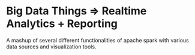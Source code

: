 # Big Data Things => Realtime Analytics + Reporting
A mashup of several different functionalities of apache spark with various data sources and visualization tools.
